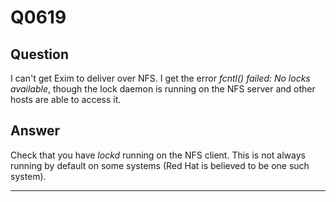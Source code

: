 Q0619
=====

Question
--------

I can't get Exim to deliver over NFS. I get the error *fcntl() failed:
No locks available*, though the lock daemon is running on the NFS server
and other hosts are able to access it.

Answer
------

Check that you have *lockd* running on the NFS client. This is not
always running by default on some systems (Red Hat is believed to be one
such system).

* * * * *
